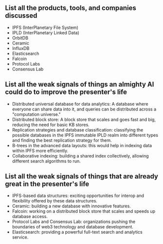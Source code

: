 ## List all the products, tools, and companies discussed

- IPFS (InterPlanetary File System)
- IPLD (InterPlanetary Linked Data)
- OrbitDB
- Ceramic
- InfluxDB
- Elasticsearch
- Falcoin
- Protocol Labs
- Consensus Lab

## List all the weak signals of things an almighty AI could do to improve the presenter's life

- Distributed universal database for data analytics: A database where everyone can share data into it, and queries can be distributed across a "computation universe."
- Distributed block store: A block store that scales and goes fast and big, reducing the need for basic KB stores.
- Replication strategies and database classification: classifying the possible databases in the IPFS immutable IPLD realm into different types and finding the best replication strategy for them.
- B-trees in the advanced data layouts: this would help in indexing data within IPFS more efficiently.
- Collaborative indexing: building a shared index collectively, allowing different search algorithms to run.

## List all the weak signals of things that are already great in the presenter's life

- IPFS-based data structures: exciting opportunities for interop and flexibility offered by these data structures.
- Ceramic: building a new database with innovative features.
- Falcoin: working on a distributed block store that scales and speeds up database access.
- Protocol Labs and Consensus Lab: organizations pushing the boundaries of web3 technology and database development.
- Elasticsearch: providing a powerful full-text search and analytics service.